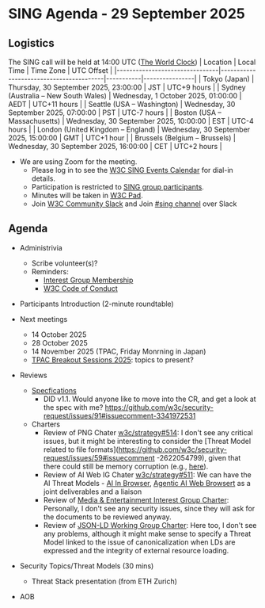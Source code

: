 # SING Agenda - 29 September 2025

## Logistics

The SING call will be held at 14:00 UTC ([The World Clock](https://www.timeanddate.com/worldclock/meetingdetails.html?year=2025&month=09&day=30&hour=14&min=0&sec=0&p1=248&p2=240&p3=234&p4=43&p5=136&p6=48))
| Location                       | Local Time                             | Time Zone | UTC Offset     |
|--------------------------------|-----------------------------------------|-----------|----------------|
| Tokyo (Japan)                  | Thursday, 30 September 2025, 23:00:00    | JST       | UTC+9 hours    |
| Sydney (Australia – New South Wales) | Wednesday, 1 October 2025, 01:00:00    | AEDT      | UTC+11 hours   |
| Seattle (USA – Washington)     | Wednesday, 30 September 2025, 07:00:00   | PST       | UTC-7 hours    |
| Boston (USA – Massachusetts)   | Wednesday, 30 September 2025, 10:00:00   | EST       | UTC-4 hours    |
| London (United Kingdom – England) | Wednesday, 30 September 2025, 15:00:00   | GMT       | UTC+1 hour            |
| Brussels (Belgium – Brussels)  | Wednesday, 30 September 2025, 16:00:00   | CET       | UTC+2 hours     |


* We are using Zoom for the meeting.
    * Please log in to see the [W3C SING Events Calendar](https://www.w3.org/groups/ig/security/calendar/) for dial-in details. 
    * Participation is restricted to [SING group participants](https://www.w3.org/groups/ig/security/participants/).
    * Minutes will be taken in [W3C Pad](https://pad.w3.org/p/SING_2025-09-30).
    * Join [W3C Community Slack](https://www.w3.org/wiki/Slack) and Join [#sing channel](https://w3ccommunity.slack.com/archives/C083DKWSAJX) over Slack


## Agenda

* Administrivia
  * Scribe volunteer(s)?
  * Reminders: 
     * [Interest Group Membership](https://www.w3.org/groups/ig/security/)
     * [W3C Code of Conduct](https://www.w3.org/policies/code-of-conduct/)

* Participants Introduction (2-minute roundtable)

* Next meetings
  * 14 October 2025
  * 28 October 2025
  * 14 November 2025 (TPAC, Friday Monrning in Japan)
  * [TPAC Breakout Sessions 2025](https://github.com/w3c/tpac2025-breakouts/issues): topics to present?

* Reviews
  * [Specfications](https://github.com/w3c/security-request/issues?q=is%3Aissue+is%3Aopen+no%3Aassignee+)
     * DID v1.1. Would anyone like to move into the CR, and get a look at the spec with me? https://github.com/w3c/security-request/issues/91#issuecomment-3341972531
  * Charters 
     * Review of PNG Chater [w3c/strategy#514](http://github.com/w3c/strategy/issues/514): I don't see any critical issues, but it might be interesting to consider the [Threat Model related to file formats](https://github.com/w3c/security-request/issues/59#issuecomment -2622054799), given that there could still be memory corruption (e.g., [here](https://www.sasa-software.com/blog/png-file-vulnerabilities-content-inspection/)).
     * Review of AI Web IG Chater [w3c/strategy#511](https://github.com/w3c/strategy/issues/511): We can have the AI Threat Models - [AI In Browser](https://github.com/w3c-cg/threat-modeling/blob/main/models/ai-in-browser.md), [Agentic AI Web Browsert](https://github.com/w3c-cg/threat-modeling/blob/main/models/agentic-ai-web-browsers.md) as a joint deliverables and a liaison
     * Review of [Media & Entertainment Interest Group Charter](https://github.com/w3c/strategy/issues/520): Personally, I don't see any security issues, since they will ask for the documents to be reviewed anyway.
     * Review of [JSON-LD Working Group Charter](https://github.com/w3c/strategy/issues/494): Here too, I don't see any problems, although it might make sense to specify a Threat Model linked to the issue of canonicalization when LDs are expressed and the integrity of external resource loading.

* Security Topics/Threat Models (30 mins)
  * Threat Stack presentation (from ETH Zurich)

* AOB

